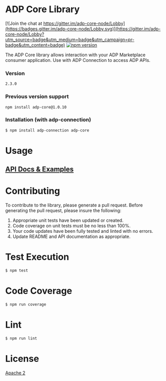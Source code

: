 # ADP Core Library

[![Join the chat at https://gitter.im/adp-core-node/Lobby](https://badges.gitter.im/adp-core-node/Lobby.svg)](https://gitter.im/adp-core-node/Lobby?utm_source=badge&utm_medium=badge&utm_campaign=pr-badge&utm_content=badge)
[![npm version](https://badge.fury.io/js/adp-core.svg)](https://badge.fury.io/js/adp-core)

The ADP Core library allows interaction with your ADP Marketplace consumer application. Use with ADP Connection to access ADP APIs.

### Version
`2.3.0`

### Previous version support 
`npm install adp-core@1.0.10`

### Installation (with adp-connection)
```sh
$ npm install adp-connection adp-core
```

# Usage 
## [API Docs & Examples](docs)

# Contributing
To contribute to the library, please generate a pull request. Before generating the pull request, please insure the following:
1. Appropriate unit tests have been updated or created.
2. Code coverage on unit tests must be no less than 100%.
3. Your code updates have been fully tested and linted with no errors. 
4. Update README and API documentation as appropriate.


# Test Execution
```sh
$ npm test
```

# Code Coverage
```sh
$ npm run coverage
```

# Lint
```sh
$ npm run lint
```

# License 
[Apache 2](http://www.apache.org/licenses/LICENSE-2.0)
